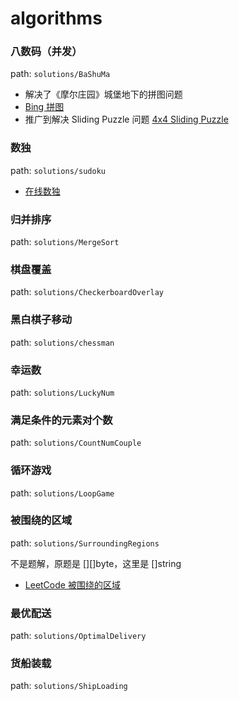 # algorithms

### 八数码（并发）

path: `solutions/BaShuMa`

- 解决了《摩尔庄园》城堡地下的拼图问题
- [Bing 拼图](https://cn.bing.com/spotlight/imagepuzzle)
- 推广到解决 Sliding Puzzle 问题 [4x4 Sliding Puzzle](https://slidingtiles.com/en/puzzle/play/art/25366-4x4-puzzle#4x4)

### 数独

path: `solutions/sudoku`

- [在线数独](https://sudoku.com/)

### 归并排序

path: `solutions/MergeSort`

### 棋盘覆盖

path: `solutions/CheckerboardOverlay`

### 黑白棋子移动

path: `solutions/chessman`

### 幸运数

path: `solutions/LuckyNum`

### 满足条件的元素对个数

path: `solutions/CountNumCouple`

### 循环游戏

path: `solutions/LoopGame`

### 被围绕的区域

path: `solutions/SurroundingRegions`

不是题解，原题是 [][]byte，这里是 []string

- [LeetCode 被围绕的区域](https://leetcode.cn/problems/surrounded-regions/)

### 最优配送

path: `solutions/OptimalDelivery`

### 货船装载

path: `solutions/ShipLoading`